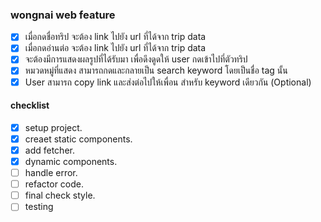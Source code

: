 ### wongnai web feature

- [x] เมื่อกดชื่อทริป จะต้อง link ไปยัง url ที่ได้จาก trip data
- [x] เมื่อกดอ่านต่อ จะต้อง link ไปยัง url ที่ได้จาก trip data
- [x] จะต้องมีการแสดงผลรูปที่ได้รับมา เพื่อดึงดูดให้ user กดเข้าไปที่ตัวทริป
- [x] หมวดหมู่ที่แสดง สามารถกดและกลายเป็น search keyword โดยเป็นชื่อ tag นั้น
- [x] User สามารถ copy link และส่งต่อไปให้เพื่อน สำหรับ keyword เดียวกัน (Optional)

#### checklist

- [x] setup project.
- [x] creaet static components.
- [x] add fetcher.
- [x] dynamic components.
- [ ] handle error.
- [ ] refactor code.
- [ ] final check style.
- [ ] testing
